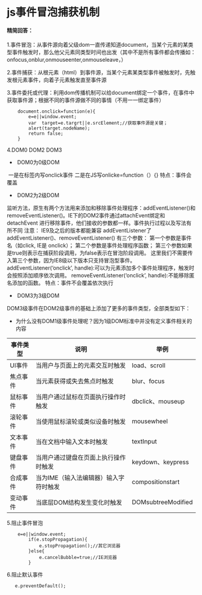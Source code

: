 # js事件冒泡捕获机制

#### 精简回答：

1.事件冒泡：从事件源向着父级dom一直传递知道document，当某个元素的某类型事件触发时，那么他父元素同类型时间也出发（其中不是所有事件都会传播如：onfocus,onblur,onmouseenter,onmouseleave，）

2.事件捕获：从根元素（html）到事件源，当某个元素某类型事件被触发时，先触发根元素事件，向着子元素触发直至事件源

3.事件委托或代理：利用dom传播机制可以给document绑定一个事件，在事件中获取事件源；根据不同的事件源做不同的事情（不用一一绑定事件）

```
    document.onclick=function(e){
        e=e||window.event;
        var  target=e.targrt||e.srcElement;//获取事件源是关键；
        alert(target.nodeName);
        return false;
    }
```

4.DOM0 DOM2 DOM3

- ​    DOM0为0级DOM

​        一是在标签内写onclick事件
        二是在JS写onlicke=function（）{}
        特点：事件会覆盖

- ​    DOM2为2级DOM

​       监听方法，原生有两个方法用来添加和移除事件处理程序：addEventListener()和removeEventListener()。IE下的DOM2事件通过attachEvent绑定和 detachEvent 进行移除事件，他们接收的参数都一样。事件执行过程以及写法有所不同
        注意： IE9及之后的版本都能兼容 addEventListener了
        addEventListener()、removeEventListener() 有三个参数：
        第一个参数是事件名（如click, IE是 onclick）；
        第二个参数是事件处理程序函数；
        第三个参数如果是true则表示在捕获阶段调用，为false表示在冒泡阶段调用。
        这里我们不需要传入第三个参数，因为IE8级以下版本只支持冒泡型事件。
        addEventListener(‘onclick’, handle):可以为元素添加多个事件处理程序，触发时会按照添加顺序依次调用。
        removeEventListener(‘onclick’, handle):不能移除匿名添加的函数。
        特点：事件不会覆盖依次执行

- ​    DOM3为3级DOM  

​        DOM3级事件在DOM2级事件的基础上添加了更多的事件类型，全部类型如下：

- ​    为什么没有DOM1级事件处理呢？因为1级DOM标准中并没有定义事件相关的内容

| 事件类型 | 说明                                  | 举例               |
| -------- | ------------------------------------- | ------------------ |
| UI事件   | 当用户与页面上的元素交互时触发        | load、scroll       |
| 焦点事件 | 当元素获得或失去焦点时触发            | blur、focus        |
| 鼠标事件 | 当用户通过鼠标在页面执行操作时触发    | dbclick、mouseup   |
| 滚轮事件 | 当使用鼠标滚轮或类似设备时触发        | mousewheel         |
| 文本事件 | 当在文档中输入文本时触发              | textInput          |
| 键盘事件 | 当用户通过键盘在页面上执行操作时触发  | keydown、keypress  |
| 合成事件 | 当为IME（输入法编辑器）输入字符时触发 | compositionstart   |
| 变动事件 | 当底层DOM结构发生变化时触发           | DOMsubtreeModified |

5.阻止事件冒泡

```
    e=e||window.event;
        if(e.stopPropagation){
            e.stopPropagation();//其它浏览器
        }else{
            e.cancelBubble=true;//IE浏览器
        }
```

6.阻止默认事件
```
   e.preventDefault();
```


